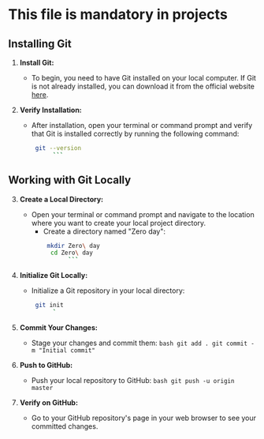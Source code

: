 # This file is mandatory in projects

## Installing Git

1. **Install Git:**
   - To begin, you need to have Git installed on your local computer. If Git is not already installed, you can download it from the official website [here](https://git-scm.com/downloads).

2. **Verify Installation:**
   - After installation, open your terminal or command prompt and verify that Git is installed correctly by running the following command:
        ```bash
	     git --version
	          ```

## Working with Git Locally

3. **Create a Local Directory:**
   - Open your terminal or command prompt and navigate to the location where you want to create your local project directory.
      - Create a directory named "Zero day":
           ```bash
	        mkdir Zero\ day
		     cd Zero\ day
		          ```

4. **Initialize Git Locally:**
   - Initialize a Git repository in your local directory:
        ```bash
	     git init
	          `
5. **Commit Your Changes:**
    - Stage your changes and commit them:
          ```bash
	        git add .
		      git commit -m "Initial commit"
		            ```
6. **Push to GitHub:**
    - Push your local repository to GitHub:
          ```bash
	        git push -u origin master
		      ```

7. **Verify on GitHub:**
    - Go to your GitHub repository's page in your web browser to see your committed changes.
